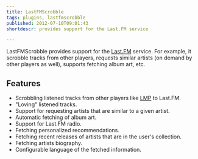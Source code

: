 ```yaml
---
title: LastFMScrobble
tags: plugins, lastfmscrobble
published: 2012-07-10T09:01:43
shortdescr: provides support for the Last.FM service

---
```


LastFMScrobble provides support for the [Last.FM](http://last.fm)
service. For example, it scrobble tracks from other players, requests
similar artists (on demand by other players as well), supports fetching
album art, etc.

Features
--------

- Scrobbling listened tracks from other players like
  [LMP](/plugins-lmp) to Last.FM.
- "Loving" listened tracks.
- Support for requesting artists that are similar to a given artist.
- Automatic fetching of album art.
- Support for Last.FM radio.
- Fetching personalized recommendations.
- Fetching recent releases of artists that are in the
  user's collection.
- Fetching artists biography.
- Configurable language of the fetched information.

